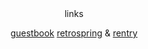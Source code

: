 
　

<div align="center">
<div align="center">
 links  </div>
    
    
 
[guestbook](https://baconcola.atabook.org/) [retrospring](https://retrospring.net/@carlgrimes) & [rentry](https://rentry.co/anya-)
 
  　　　　　　　　  　　　　　　　　
 
 　　　　　　　　  　　　　　　　　  　　　　　 
